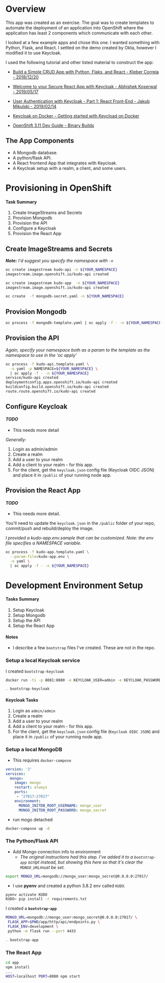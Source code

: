 # Overview

This app was created as an exercise. The goal was to create templates to automate the deployment of an application into OpenShift where the application has least 2 components which communicate with each other.

I looked at a few example apps and chose this one.  I wanted something with Python, Flask, and React.  I settled on the demo created by Okta, however I modified it to use Keycloak.

I used the following tutorial and other listed material to construct the app:

* [Build a Simple CRUD App with Python, Flaks, and React - Kleber Correia - 2018/12/20](https://developer.okta.com/blog/2018/12/20/crud-app-with-python-flask-react)

* [Welcome to your Secure React App with Keycloak - Abhishek Koserwal - 2019/05/17](https://medium.com/keycloak/secure-react-app-with-keycloak-4a65614f7be2)

* [User Authentication with Keycloak - Part 1: React Front-End - Jakub Mikulski - 2019/02/14](https://scalac.io/user-authentication-keycloak-1/)

* [Keycloak  on Docker - Getting started with Keycload on Docker](https://www.keycloak.org/getting-started/getting-started-docker)

* [OpenShift 3.11 Dev Guide - Binary Builds](https://docs.openshift.com/container-platform/3.11/dev_guide/dev_tutorials/binary_builds.html#binary-builds-private-code)

## The App Components

* A Mongodb database.
* A python/flask API.
* A React frontend App that integrates with Keycloak.
* A Keycloak setup with a realm, a client, and some users.


# Provisioning in OpenShift
#### Task Summary

1. Create ImageStreams and Secrets
2. Provision Mongodb
3. Provision the API
4. Configure a Keycloak
5. Provision the React App

## Create ImageStreams and Secrets

_**Note:** I'd suggest you specify the namespace with `-n`_
```bash
oc create imagestream kudo-api -n ${YOUR_NAMESPACE}
imagestream.image.openshift.io/kudo-api created
```

```bash
oc create imagestream kudo-app  -n ${YOUR_NAMESPACE}
imagestream.image.openshift.io/kudo-api created
```

```bash
oc create  -f mongodb-secret.yaml -n ${YOUR_NAMESPACE}
```


## Provision Mongodb

```bash
oc process -f mongodb-template.yaml | oc apply -f - -n ${YOUR_NAMESPACE}
```

## Provision the API

_Again, specify your namespace both as a param to the template as the namespace to use in the 'oc apply'_
```bash
oc process -f kudo-api.template.yaml \
  -o yaml -p NAMESPACE=${YOUR_NAMESPACE} \
  | oc apply -f - -n ${YOUR_NAMESPACE}
service/kudo-api created
deploymentconfig.apps.openshift.io/kudo-api created
buildconfig.build.openshift.io/kudo-api created
route.route.openshift.io/kudo-api created
```
## Configure Keycloak

#### _TODO_
* This needs more detail

_Generally:_
1. Login as admin/admin
2. Create a realm
3. Add a user to your realm
4. Add a client to your realm - for this app.
5. For the client, get the `keycloak.json` config file (Keycloak OIDC JSON) and place it in `/public` of your running node app.


## Provision the React App

#### _TODO_
* This needs more detail.

You'll need to update the `keycloak.json` in the `/public` folder of your repo, commit/push and rebuild/deploy the image.

_I provided a kudo-app.env.sample that can be customized. Note: the env file specifies a NAMESPACE variable._
```bash
oc process -f kudo-app.template.yaml \
  --param-file=kudo-app.env \
  -o yaml \
  | oc apply -f - -n ${YOUR_NAMESPACE}
```

# Development Environment Setup
#### Tasks Summary

1. Setup Keycloak
2. Setup Mongodb
3. Setup the API
4. Setup the React App

#### Notes
* I describe a few `bootstrap` files I've created.  These are not in the repo.  

### Setup a local Keycloak service

I created `bootstrap-keycloak`
```bash
docker run -ti -p 8081:8080 -e KEYCLOAK_USER=admin -e KEYCLOAK_PASSWORD=admin quay.io/keycloak/keycloak:9.0.2
```

```bash
. bootstrap-keycloak
```

#### Keycloak Tasks

1. Login as `admin/admin`
2. Create a realm
3. Add a user to your realm
4. Add a client to your realm - for this app.
5. For the client, get the `keycloak.json` config file (`Keycloak OIDC JSON`) and place it in `/public` of your running node app.

### Setup a local MongoDB

* This requires `docker-compose`

```yaml
version: '3'
services:
  mongo:
    image: mongo
    restart: always
    ports:
     - "27017:27017"
    environment:
      MONGO_INITDB_ROOT_USERNAME: mongo_user
      MONGO_INITDB_ROOT_PASSWORD: mongo_secret
```

* run mogo detached

```bash
docker-compose up -d
```

### The Python/Flask API

* Add Mongo connection info to environment
  * _The original instructions had this step.  I've added it to a `bootstrap-app` script instead, but showing this here so that it's clear the `MONGO_URL`must be set._

```bash
export MONGO_URL=mongodb://mongo_user:mongo_secret@0.0.0.0:27017/
```

* I use **pyenv** and created a python 3.8.2 env called `KUDO`.

```bash
pyenv activate KUDO
KUDO> pip install -r requirements.txt
```

I created a **`bootstrap-app`**

```bash
MONGO_URL=mongodb://mongo_user:mongo_secret@0.0.0.0:27017/ \
 FLASK_APP=$PWD/app/http/api/endpoints.py \
 FLASK_ENV=development \
 python -m flask run --port 4433
```

```bash
. bootstrap-app
```
### The React App

```bash
cd app
npm install
...
HOST=localhost PORT=8080 npm start
```
